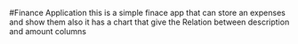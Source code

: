 #Finance Application 
this is a simple finace app that can store an expenses and show them also it has a chart that give the Relation between description and amount columns
